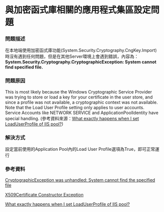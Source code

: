 # 與加密函式庫相關的應用程式集區設定問題

### 問題描述
在本地端使用加密函式庫功能(System.Security.Cryptography.CngKey.Import)時沒有遇到任何問題，但是在其他Server環境上會遇到錯誤，內容為：**System.Security.Cryptography.CryptographicException: System cannot find specified file.**

### 問題原因
This is most likely because the Windows Cryptographic Service Provider was trying to store or load a key for your certificate in the user store, and since a profile was not available, a cryptographic context was not available. Note that the Load User Profile setting only applies to user accounts. Service Accounts like NETWORK SERVICE and ApplicationPoolIdentity have special handling. 
(參考資料來源：[What exactly happens when I set LoadUserProfile of IIS pool?](https://https://stackoverflow.com/questions/17149132/what-exactly-happens-when-i-set-loaduserprofile-of-iis-pool))

### 解決方式
設定當前使用的Application Pool內的Load User Profile選項為True，即可正常運行

### 參考資料
[CryptographicException was unhandled: System cannot find the specified file](https://stackoverflow.com/questions/17840825/cryptographicexception-was-unhandled-system-cannot-find-the-specified-file)

[X509Certificate Constructor Exception](https://stackoverflow.com/questions/9951729/x509certificate-constructor-exception/10048789#10048789)

[What exactly happens when I set LoadUserProfile of IIS pool?](https://https://stackoverflow.com/questions/17149132/what-exactly-happens-when-i-set-loaduserprofile-of-iis-pool)
